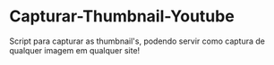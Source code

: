 # Capturar-Thumbnail-Youtube
Script para capturar as thumbnail's, podendo servir como captura de qualquer imagem em qualquer site!
